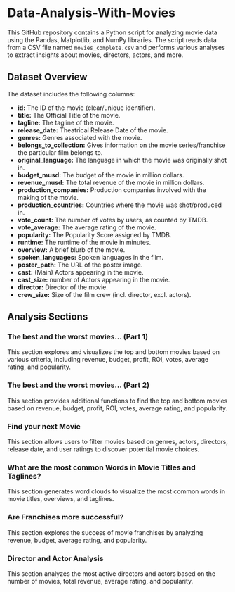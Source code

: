# Data-Analysis-With-Movies

This GitHub repository contains a Python script for analyzing movie data using the Pandas, Matplotlib, and NumPy libraries. The script reads data from a CSV file named `movies_complete.csv` and performs various analyses to extract insights about movies, directors, actors, and more.

## Dataset Overview

The dataset includes the following columns:

- **id:** The ID of the movie (clear/unique identifier).
- **title:** The Official Title of the movie.
- **tagline:** The tagline of the movie.
- **release_date:** Theatrical Release Date of the movie.
- **genres:** Genres associated with the movie.
- **belongs_to_collection:** Gives information on the movie series/franchise the particular film belongs to.
- **original_language:** The language in which the movie was originally shot in.
- **budget_musd:** The budget of the movie in million dollars.
- **revenue_musd:** The total revenue of the movie in million dollars.
- **production_companies:** Production companies involved with the making of the movie.
- **production_countries:** Countries where the movie was shot/produced in.
- **vote_count:** The number of votes by users, as counted by TMDB.
- **vote_average:** The average rating of the movie.
- **popularity:** The Popularity Score assigned by TMDB.
- **runtime:** The runtime of the movie in minutes.
- **overview:** A brief blurb of the movie.
- **spoken_languages:** Spoken languages in the film.
- **poster_path:** The URL of the poster image.
- **cast:** (Main) Actors appearing in the movie.
- **cast_size:** number of Actors appearing in the movie.
- **director:** Director of the movie.
- **crew_size:** Size of the film crew (incl. director, excl. actors).

## Analysis Sections

### The best and the worst movies... (Part 1)

This section explores and visualizes the top and bottom movies based on various criteria, including revenue, budget, profit, ROI, votes, average rating, and popularity.

### The best and the worst movies... (Part 2)

This section provides additional functions to find the top and bottom movies based on revenue, budget, profit, ROI, votes, average rating, and popularity.

### Find your next Movie

This section allows users to filter movies based on genres, actors, directors, release date, and user ratings to discover potential movie choices.

### What are the most common Words in Movie Titles and Taglines?

This section generates word clouds to visualize the most common words in movie titles, overviews, and taglines.

### Are Franchises more successful?

This section explores the success of movie franchises by analyzing revenue, budget, average rating, and popularity.

### Director and Actor Analysis

This section analyzes the most active directors and actors based on the number of movies, total revenue, average rating, and popularity.
